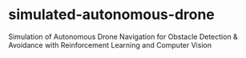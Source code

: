 # simulated-autonomous-drone
Simulation of Autonomous Drone Navigation for Obstacle Detection &amp; Avoidance with Reinforcement Learning and Computer Vision
